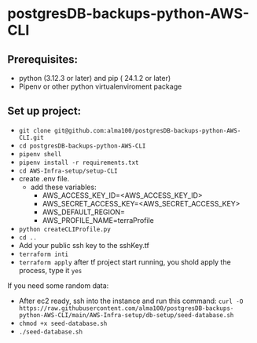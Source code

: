 # postgresDB-backups-python-AWS-CLI




## Prerequisites:

- python (3.12.3 or later) and pip ( 24.1.2 or later)
- Pipenv or other python virtualenviroment package

## Set up project:

- `git clone git@github.com:alma100/postgresDB-backups-python-AWS-CLI.git`
- `cd postgresDB-backups-python-AWS-CLI`
- `pipenv shell`
- `pipenv install -r requirements.txt`
- `cd AWS-Infra-setup/setup-CLI`
- create .env file.
  - add these variables:
    - AWS_ACCESS_KEY_ID=<AWS_ACCESS_KEY_ID>
    - AWS_SECRET_ACCESS_KEY=<AWS_SECRET_ACCESS_KEY>
    - AWS_DEFAULT_REGION=<region>
    - AWS_PROFILE_NAME=terraProfile
- `python createCLIProfile.py`
- `cd ..`
- Add your public ssh key to the sshKey.tf
- `terraform inti`
- `terraform apply` after tf project start running, you shold apply the process, type it `yes`

If you need some random data:
- After ec2 ready, ssh into the instance and run this command: `curl -O https://raw.githubusercontent.com/alma100/postgresDB-backups-python-AWS-CLI/main/AWS-Infra-setup/db-setup/seed-database.sh`
- `chmod +x seed-database.sh`
- `./seed-database.sh`